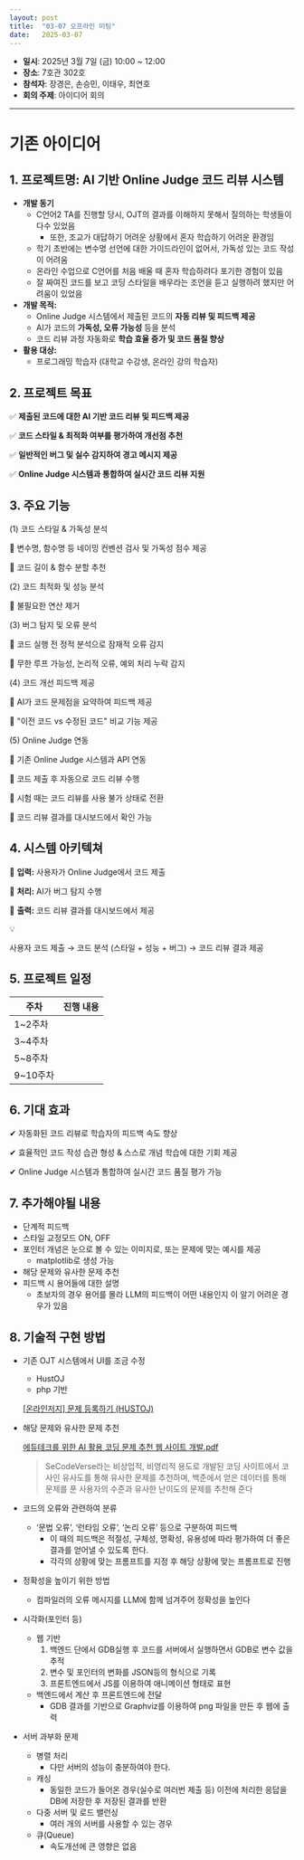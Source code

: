 ```yaml
---
layout: post
title:  "03-07 오프라인 미팅"
date:   2025-03-07 
---
```


- **일시**: 2025년 3월 7일 (금) 10:00 ~ 12:00
- **장소**: 7호관 302호
- **참석자**: 장경은, 손승민, 이태우, 최연호
- **회의 주제**: 아이디어 회의

---


# 기존 아이디어

## 1. **프로젝트명:** AI 기반 Online Judge 코드 리뷰 시스템

- **개발 동기**
    - C언어2 TA를 진행할 당시, OJT의 결과를 이해하지 못해서 질의하는 학생들이 다수 있었음
        - 또한, 조교가 대답하기 어려운 상황에서 혼자 학습하기 어려운 환경임
    - 학기 초반에는 변수명 선언에 대한 가이드라인이 없어서, 가독성 있는 코드 작성이 어려움
    - 온라인 수업으로 C언어를 처음 배울 때 혼자 학습하려다 포기한 경험이 있음
    - 잘 짜여진 코드를 보고 코딩 스타일을 배우라는 조언을 듣고 실행하려 했지만 어려움이 있었음
- **개발 목적:**
    - Online Judge 시스템에서 제출된 코드의 **자동 리뷰 및 피드백 제공**
    - AI가 코드의 **가독성, 오류 가능성** 등을 분석
    - 코드 리뷰 과정 자동화로 **학습 효율 증가 및 코드 품질 향상**
- **활용 대상:**
    - 프로그래밍 학습자 (대학교 수강생, 온라인 강의 학습자)

## **2. 프로젝트 목표**

✅ **제출된 코드에 대한 AI 기반 코드 리뷰 및 피드백 제공**

✅ **코드 스타일 & 최적화 여부를 평가하여 개선점 추천**

✅ **일반적인 버그 및 실수 감지하여 경고 메시지 제공**

✅ **Online Judge 시스템과 통합하여 실시간 코드 리뷰 지원**

## 3. 주요 기능

(1) 코드 스타일 & 가독성 분석

🔹 변수명, 함수명 등 네이밍 컨벤션 검사 및 가독성 점수 제공

🔹 코드 길이 & 함수 분할 추천

(2) 코드 최적화 및 성능 분석

🔹 불필요한 연산 제거

(3) 버그 탐지 및 오류 분석

🔹 코드 실행 전 정적 분석으로 잠재적 오류 감지

🔹 무한 루프 가능성, 논리적 오류, 예외 처리 누락 감지

(4) 코드 개선 피드백 제공

🔹 AI가 코드 문제점을 요약하여 피드백 제공

🔹 "이전 코드 vs 수정된 코드" 비교 기능 제공

(5) Online Judge 연동

🔹 기존 Online Judge 시스템과 API 연동

🔹 코드 제출 후 자동으로 코드 리뷰 수행

🔹 시험 때는 코드 리뷰를 사용 불가 상태로 전환

🔹 코드 리뷰 결과를 대시보드에서 확인 가능

## 4. 시스템 아키텍쳐

📌 **입력:** 사용자가 Online Judge에서 코드 제출

📌 **처리:** AI가 버그 탐지 수행

📌 **출력:** 코드 리뷰 결과를 대시보드에서 제공

<aside>
💡

사용자 코드 제출 → 코드 분석 (스타일 + 성능 + 버그) → 코드 리뷰 결과 제공 

</aside>

## 5. 프로젝트 일정

| 주차 | 진행 내용 |
| --- | --- |
| 1~2주차 |  |
| 3~4주차 |  |
| 5~8주차 |  |
| 9~10주차 |  |

## 6. 기대 효과

✔ 자동화된 코드 리뷰로 학습자의 피드백 속도 향상

✔ 효율적인 코드 작성 습관 형성 & 스스로 개념 학습에 대한 기회 제공

✔ Online Judge 시스템과 통합하여 실시간 코드 품질 평가 가능

## 7. 추가해야될 내용

- 단계적 피드백
- 스타일 교정모드 ON, OFF
- 포인터 개념은 눈으로 볼 수 있는 이미지로, 또는 문제에 맞는 예시를 제공
    - matplotlib로 생성 가능
- 해당 문제와 유사한 문제 추천
- 피드백 시 용어들에 대한 설명
    - 초보자의 경우 용어를 몰라 LLM의 피드백이 어떤 내용인지 이 알기 어려운 경우가 있음

## 8. 기술적 구현 방법

- 기존 OJT 시스템에서 UI를 조금 수정
    - HustOJ
    - php 기반
    
    [[온라인저지] 문제 등록하기 (HUSTOJ)](https://velog.io/@selenium/%EC%98%A8%EB%9D%BC%EC%9D%B8%EC%A0%80%EC%A7%80-%EB%AC%B8%EC%A0%9C-%EB%93%B1%EB%A1%9D%ED%95%98%EA%B8%B0-HUSTOJ)
    

- 해당 문제와 유사한 문제 추천
    
    [에듀테크를 위한 AI 활용 코딩 문제 추천 웹 사이트 개발.pdf](assets/0307_1.pdf)

    > SeCodeVerse라는 비상업적, 비영리적 용도로 개발된 코딩 사이트에서 코사인 유사도를 통해 유사한 문제를 추천하며, 백준에서 얻은 데이터를 통해 문제를 푼 사용자의 수준과 유사한 난이도의 문제를 추천해 준다
    > 

- 코드의 오류와 관련하여 분류
    - ‘문법 오류’, ‘런타임 오류’, ‘논리 오류’ 등으로 구분하여 피드백
        - 이 때의 피드백은 적절성, 구체성, 명확성, 유용성에 따라 평가하여 더 좋은 결과를 얻어낼 수 있도록 한다.
        - 각각의 상황에 맞는 프롬프트를 지정 후 해당 상황에 맞는 프롬프트로 진행

- 정확성을 높이기 위한 방법
    - 컴파일러의 오류 메시지를 LLM에 함께 넘겨주어 정확성을 높인다

- 시각화(포인터 등)
    - 웹 기반
        1. 백엔드 단에서 GDB실행 후 코드를 서버에서 실행하면서 GDB로 변수 값을 추적
        2. 변수 및 포인터의 변화를 JSON등의 형식으로 기록
        3. 프론트엔드에서 JS를 이용하여 애니메이션 형태로 표현
    - 백엔드에서 계산 후 프론트엔드에 전달
        - GDB 결과를 기반으로 Graphviz를 이용하여 png 파일을 만든 후 웹에 출력

- 서버 과부화 문제
    - 병렬 처리
        - 다만 서버의 성능이 충분하여야 한다.
    - 캐싱
        - 동일한 코드가 들어온 경우(실수로 여러번 제출 등) 이전에 처리한 응답을 DB에 저장한 후 저장된 결과를 반환
    - 다중 서버 및 로드 밸런싱
        - 여러 개의 서버를 사용할 수 있는 경우
    - 큐(Queue)
        - 속도개선에 큰 영향은 없음